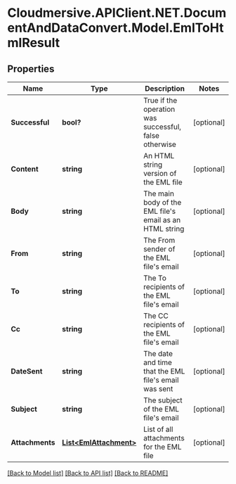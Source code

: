 # Cloudmersive.APIClient.NET.DocumentAndDataConvert.Model.EmlToHtmlResult
## Properties

Name | Type | Description | Notes
------------ | ------------- | ------------- | -------------
**Successful** | **bool?** | True if the operation was successful, false otherwise | [optional] 
**Content** | **string** | An HTML string version of the EML file | [optional] 
**Body** | **string** | The main body of the EML file&#39;s email as an HTML string | [optional] 
**From** | **string** | The From sender of the EML file&#39;s email | [optional] 
**To** | **string** | The To recipients of the EML file&#39;s email | [optional] 
**Cc** | **string** | The CC recipients of the EML file&#39;s email | [optional] 
**DateSent** | **string** | The date and time that the EML file&#39;s email was sent | [optional] 
**Subject** | **string** | The subject of the EML file&#39;s email | [optional] 
**Attachments** | [**List&lt;EmlAttachment&gt;**](EmlAttachment.md) | List of all attachments for the EML file | [optional] 

[[Back to Model list]](../README.md#documentation-for-models) [[Back to API list]](../README.md#documentation-for-api-endpoints) [[Back to README]](../README.md)

